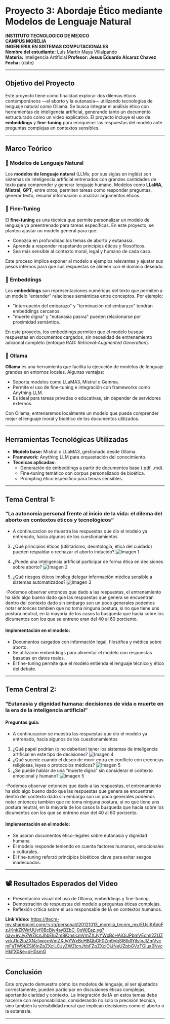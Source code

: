 # Proyecto 3: Abordaje Ético mediante Modelos de Lenguaje Natural

**INSTITUTO TECNOLOGICO DE MEXICO**  
**CAMPUS MORELIA**  
**INGENIERIA EN SISTEMAS COMPUTACIONALES**  
**Nombre del estudiante:** Luis Martín Maya Villalpando  
**Materia:** Inteligencia Artificial
**Profesor: Jesus Eduardo Alcaraz Chavez**
**Fecha:** {date}

---

## Objetivo del Proyecto

Este proyecto tiene como finalidad explorar dos dilemas éticos contemporáneos —el aborto y la eutanasia— utilizando tecnologías de lenguaje natural como Ollama. Se busca integrar el análisis ético con herramientas de inteligencia artificial, generando tanto un documento estructurado como un video explicativo. El proyecto incluye el uso de **embeddings** y **fine-tuning** para enriquecer las respuestas del modelo ante preguntas complejas en contextos sensibles.

---

## Marco Teórico

### 🔹 Modelos de Lenguaje Natural

Los **modelos de lenguaje natural** (LLMs, por sus siglas en inglés) son sistemas de inteligencia artificial entrenados con grandes cantidades de texto para comprender y generar lenguaje humano. Modelos como **LLaMA**, **Mistral**, **GPT**, entre otros, permiten tareas como responder preguntas, generar texto, resumir información o analizar argumentos éticos.

### 🔹 Fine-Tuning

El **fine-tuning** es una técnica que permite personalizar un modelo de lenguaje ya preentrenado para tareas específicas. En este proyecto, se plantea ajustar un modelo general para que:

- Conozca en profundidad los temas de aborto y eutanasia.
- Aprenda a responder respetando principios éticos y filosóficos.
- Sea más sensible al contexto moral, legal y humano de cada caso.

Este proceso implica exponer al modelo a ejemplos relevantes y ajustar sus pesos internos para que sus respuestas se alineen con el dominio deseado.

### 🔹 Embeddings

Los **embeddings** son representaciones numéricas del texto que permiten a un modelo “entender” relaciones semánticas entre conceptos. Por ejemplo:

- "interrupción del embarazo" y "terminación del embarazo" tendrán embeddings cercanos.
- "muerte digna" y "eutanasia pasiva" pueden relacionarse por proximidad semántica.

En este proyecto, los embeddings permiten que el modelo busque respuestas en documentos cargados, sin necesidad de entrenamiento adicional completo (enfoque RAG: _Retrieval-Augmented Generation_).

### 🔹 Ollama

**Ollama** es una herramienta que facilita la ejecución de modelos de lenguaje grandes en entornos locales. Algunas ventajas:

- Soporta modelos como LLaMA3, Mistral o Gemma.
- Permite el uso de fine-tuning e integración con frameworks como Anything LLM.
- Es ideal para tareas privadas o educativas, sin depender de servidores externos.

Con Ollama, entrenaremos localmente un modelo que pueda comprender mejor el lenguaje moral y bioético de los documentos utilizados.

---

## Herramientas Tecnológicas Utilizadas

- **Modelo base:** Mistral o LLaMA3, gestionado desde Ollama.
- **Framework:** Anything LLM para orquestación del conocimiento.
- **Técnicas aplicadas:**
  - Generación de embeddings a partir de documentos base (.pdf, .md).
  - Fine-tuning temático con corpus personalizado de bioética.
  - Prompting ético específico para temas sensibles.

---

## Tema Central 1:

### “La autonomía personal frente al inicio de la vida: el dilema del aborto en contextos éticos y tecnológicos”

- A continucacion se muestra las respuestas que dio el modelo ya entrenado, hacia algunos de los cuestionamientos

3. ¿Qué principios éticos (utilitarismo, deontología, ética del cuidado) pueden respaldar o rechazar el aborto inducido?
   ![Imagen 1](img/Pregunta-3.png)
4. ¿Puede una inteligencia artificial participar de forma ética en decisiones sobre aborto?
   ![Imagen 2](img/Pregunta-1.png)

5. ¿Qué riesgos éticos implica delegar información médica sensible a sistemas automatizados?
   ![Imagen 3](img/Pregunta-2.png)

-Podemos observar entonces que dado a las respuestas, el entrenamiento ha sido algo bueno dado que las respuestas que genera se encuentran dentro del contexto dado
sin embargo son un poco generales podemos notar entonces tambien que no toma ninguna postura, si no que tiene uns postura neutral, en la mayoria de los casos la busqueda que hacia sobre los dicumentos con los que se entreno eran del 40 al 60 porciento.

#### Implementación en el modelo:

- Documentos cargados con información legal, filosófica y médica sobre aborto.
- Se utilizaron embeddings para alimentar el modelo con respuestas basadas en datos reales.
- El fine-tuning permite que el modelo entienda el lenguaje técnico y ético del debate.

---

## Tema Central 2:

### “Eutanasia y dignidad humana: decisiones de vida o muerte en la era de la inteligencia artificial”

#### Preguntas guía:

- A continucacion se muestra las respuestas que dio el modelo ya entrenado, hacia algunos de los cuestionamientos

3. ¿Qué papel podrían (o no deberían) tener los sistemas de inteligencia artificial en este tipo de decisiones?
   ![Imagen 4](img/Pregunta-4.png)
4. ¿Qué sucede cuando el deseo de morir entra en conflicto con creencias religiosas, leyes o protocolos médicos?
   ![Imagen 5](img/Pregunta-5.png)
5. ¿Se puede hablar de una “muerte digna” sin considerar el contexto emocional y humano?
   ![Imagen 5](img/Pregunta-6.png)

-Podemos observar entonces que dado a las respuestas, el entrenamiento ha sido algo bueno dado que las respuestas que genera se encuentran dentro del contexto dado
sin embargo son un poco generales podemos notar entonces tambien que no toma ninguna postura, si no que tiene uns postura neutral, en la mayoria de los casos la busqueda que hacia sobre los dicumentos con los que se entreno eran del 40 al 60 porciento.

#### Implementación en el modelo:

- Se usaron documentos ético-legales sobre eutanasia y dignidad humana.
- El modelo responde teniendo en cuenta factores humanos, emocionales y culturales.
- El fine-tuning reforzó principios bioéticos clave para evitar sesgos inadecuados.

---

## 📽️ Resultados Esperados del Video

- Presentación visual del uso de Ollama, embeddings y fine-tuning.
- Demostración de respuestas del modelo a preguntas éticas complejas.
- Reflexión crítica sobre el uso responsable de IA en contextos humanos.

**Link Video:** https://itecm-my.sharepoint.com/:v:/g/personal/l20121013_morelia_tecnm_mx/EUsIKAVoFzJKnkZKWrUUvf0BcBiv4ayBZbC-0oWjEaz_yg?nav=eyJyZWZlcnJhbEluZm8iOnsicmVmZXJyYWxBcHAiOiJPbmVEcml2ZUZvckJ1c2luZXNzIiwicmVmZXJyYWxBcHBQbGF0Zm9ybSI6IldlYiIsInJlZmVycmFsTW9kZSI6InZpZXciLCJyZWZlcnJhbFZpZXciOiJNeUZpbGVzTGlua0NvcHkifX0&e=qH0smG

---

## Conclusión

Este proyecto demuestra cómo los modelos de lenguaje, al ser ajustados correctamente, pueden participar en discusiones éticas complejas, aportando claridad y contexto. La integración de IA en estos temas debe hacerse con responsabilidad, considerando no solo la precisión técnica, sino también la sensibilidad moral que implican decisiones como el aborto o la eutanasia.

---
